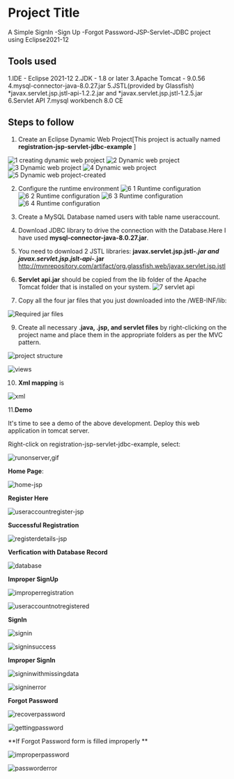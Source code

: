 
# Project Title
A Simple SignIn -Sign Up -Forgot Password-JSP-Servlet-JDBC project using Eclipse2021-12

## Tools used
1.IDE - Eclipse 2021-12
2.JDK - 1.8 or later
3.Apache Tomcat - 9.0.56
4.mysql-connector-java-8.0.27.jar
5.JSTL(provided by Glassfish) *javax.servlet.jsp.jstl-api-1.2.2.jar and *javax.servlet.jsp.jstl-1.2.5.jar
6.Servlet API 
7.mysql workbench 8.0 CE

## Steps to follow
1. Create an Eclipse Dynamic Web Project[This project is actually named **registration-jsp-servlet-jdbc-example** ]

![1 creating dynamic web project](https://user-images.githubusercontent.com/98513320/151336660-9df39d39-97b9-42fb-9f8b-b36acef920e2.gif)
![2 Dynamic web project](https://user-images.githubusercontent.com/98513320/151336925-5f962956-e88f-43b1-beb8-d5cb65d2531b.gif)
![3 Dynamic web project](https://user-images.githubusercontent.com/98513320/151336952-f4dceb79-f8b6-4004-98f5-a6a3fe524a92.gif)
![4 Dynamic web project](https://user-images.githubusercontent.com/98513320/151336982-e758165b-932f-4696-a340-45e8179228a8.gif)
![5 Dynamic web project-created](https://user-images.githubusercontent.com/98513320/151336854-7e494fce-ddd5-4052-b55d-2b80dab041d4.gif)

2. Configure the runtime environment
![6 1 Runtime configuration](https://user-images.githubusercontent.com/98513320/151365440-149201e3-4c86-4978-8ab9-3469967f2218.gif)
![6 2 Runtime configuration](https://user-images.githubusercontent.com/98513320/151365499-17e28b40-1af7-49f6-9161-7dadd5a37891.gif)
![6 3 Runtime configuration](https://user-images.githubusercontent.com/98513320/151365526-c3c6fe72-543a-45ef-8db7-10920aece494.gif)
![6 4 Runtime configuration](https://user-images.githubusercontent.com/98513320/151365560-251d2083-59b3-41e8-98d9-3962e6ab5c26.gif)

4. Create a MySQL Database named users with table name useraccount.
5. Download JDBC library to drive the connection with the Database.Here I have used **mysql-connector-java-8.0.27.jar**.
6. You need to download 2 JSTL libraries:
    **javax.servlet.jsp.jstl-*.jar  and 
    javax.servlet.jsp.jslt-api-*.jar**
    http://mvnrepository.com/artifact/org.glassfish.web/javax.servlet.jsp.jstl
7. **Servlet api.jar** should be copied from the lib folder of the Apache Tomcat folder that is installed on your system.
   ![7 servlet api](https://user-images.githubusercontent.com/98513320/151368190-9ce0cb66-8b6e-49ca-be16-595acb78d3a5.gif)
   
8. Copy all the four jar files that you just downloaded into the /WEB-INF/lib:

![Required jar files](https://user-images.githubusercontent.com/98513320/151368688-871f57fe-22ea-47a6-ad02-da61a260c005.jpg)

9. Create all necessary **.java, .jsp, and servlet files** by right-clicking on the project name and place them in the appropriate folders as per the MVC pattern.

![project structure](https://user-images.githubusercontent.com/98513320/151371006-e188eb8c-a004-4a58-9b4e-dbd6ac2c0085.jpg)

![views](https://user-images.githubusercontent.com/98513320/151371143-f5090fce-08f7-4dcb-ab43-07be1396e88e.jpg)

10. **Xml mapping** is

![xml](https://user-images.githubusercontent.com/98513320/151374106-20c3a195-a2dd-4ad3-848f-2688880908e0.gif)

11.**Demo**

It's time to see a demo of the above development. Deploy this web application in tomcat server.

Right-click on registration-jsp-servlet-jdbc-example, select:

![runonserver,gif](https://user-images.githubusercontent.com/98513320/151384734-e850d335-c004-47c3-ace1-cbfe7543c62c.gif)

**Home Page**:

![home-jsp](https://user-images.githubusercontent.com/98513320/151380638-61115991-8fde-4391-8ba7-b65dace4c141.gif)

**Register Here**

![useraccountregister-jsp](https://user-images.githubusercontent.com/98513320/151380888-9f553f18-f954-4b23-9ae6-0cf4f4e921ff.gif)

**Successful Registration**

![registerdetails-jsp](https://user-images.githubusercontent.com/98513320/151382705-a17b4200-3ba6-4616-a910-4614434c069f.gif)

**Verfication with Database Record**

![database](https://user-images.githubusercontent.com/98513320/151381147-5e4bcf2d-a6f2-4d81-ae6b-ec9ca3436521.gif)

**Improper SignUp**

![improperregistration](https://user-images.githubusercontent.com/98513320/151381186-089e5ca9-e538-4647-ac2c-264b8ebbd3c3.gif)

![useraccountnotregistered](https://user-images.githubusercontent.com/98513320/151381289-c42ef8f4-6781-4e88-adc7-0ad6b85a5b32.gif)

**SignIn**

![signin](https://user-images.githubusercontent.com/98513320/151381384-572fbcfa-c619-4f07-9878-0ec961833683.gif)

![signinsuccess](https://user-images.githubusercontent.com/98513320/151381455-9cae8881-e071-4551-9d9c-63d800f46cf4.gif)

**Improper SignIn**

![signinwithmissingdata](https://user-images.githubusercontent.com/98513320/151381501-51f9b792-431d-4c0f-8339-475b52b16a67.gif)

![signinerror](https://user-images.githubusercontent.com/98513320/151381542-e8491c4a-8c62-4041-84d6-eba2b8c44afb.gif)

**Forgot Password**

![recoverpassword](https://user-images.githubusercontent.com/98513320/151381615-e1e64124-dba3-4243-9df4-26b552e40c66.gif)

![gettingpassword](https://user-images.githubusercontent.com/98513320/151381697-ec4ff9c4-51d1-4df4-abb3-473ccc31c939.gif)

**If Forgot Password form is filled improperly
**

![improperpassword](https://user-images.githubusercontent.com/98513320/151381727-34a4d450-cd57-4d07-bb39-353bb37e6074.gif)

![passworderror](https://user-images.githubusercontent.com/98513320/151381774-5b35d044-7ef1-4a59-b620-30fd97c99729.gif)

